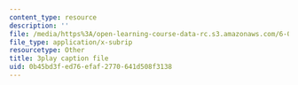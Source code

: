 ```yaml
---
content_type: resource
description: ''
file: /media/https%3A/open-learning-course-data-rc.s3.amazonaws.com/6-00sc-introduction-to-computer-science-and-programming-spring-2011/0b45bd3fed76efaf2770641d508f3138_AKDkrI6BCcw.srt
file_type: application/x-subrip
resourcetype: Other
title: 3play caption file
uid: 0b45bd3f-ed76-efaf-2770-641d508f3138
---
```

